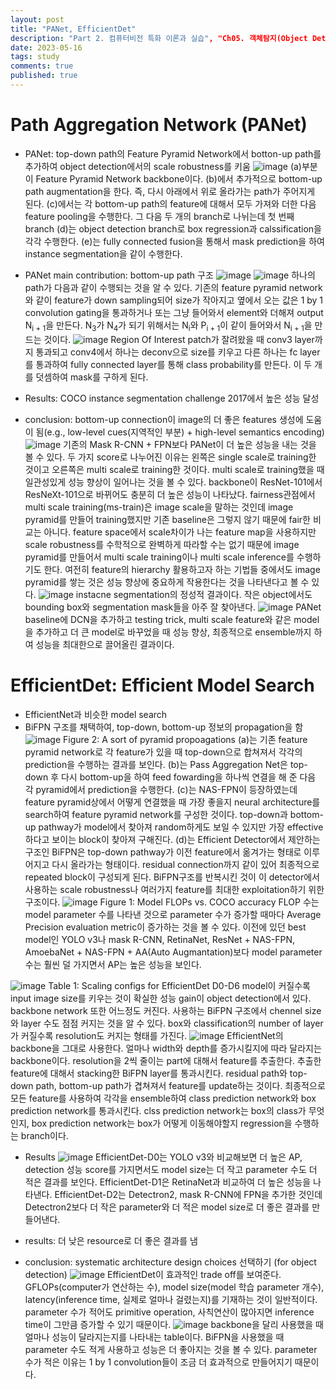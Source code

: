 ```yaml
---
layout: post
title: "PANet, EfficientDet"
description: "Part 2. 컴퓨터비전 특화 이론과 실습", "Ch05. 객체탐지(Object Detection)와 분할(Segmentation)", "Object Detection - Object Detection by CNN"
date: 2023-05-16
tags: study
comments: true
published: true
---
```

# Path Aggregation Network (PANet)
 * PANet: top-down path의 Feature Pyramid Network에서 botton-up path를 추가하여 object detection에서의 scale robustness를 키움
 ![image](https://github.com/leexera/leexera.github.io/assets/122149118/157908c2-7a9f-428b-ba12-a24eb46150ee)
 (a)부분이 Feature Pyramid Network backbone이다.
 (b)에서 추가적으로 bottom-up path augmentation을 한다.
 즉, 다시 아래에서 위로 올라가는 path가 주어지게 된다.
 (c)에서는 각 bottom-up path의 feature에 대해서 모두 가져와 더한 다음 feature pooling을 수행한다.
 그 다음 두 개의 branch로 나뉘는데 첫 번째 branch (d)는 object detection branch로 box regression과 calssification을 각각 수행한다.
 (e)는 fully connected fusion을 통해서 mask prediction을 하여 instance segmentation을 같이 수행한다.

 * PANet main contribution: bottom-up path 구조
 ![image](https://github.com/leexera/leexera.github.io/assets/122149118/ec8208e3-153c-4140-820e-1e8ed7d35494)
 ![image](https://github.com/leexera/leexera.github.io/assets/122149118/eeeaf14b-f901-4683-a5b8-561d1164b6b6)
 하나의 path가 다음과 같이 수행되는 것을 알 수 있다.
 기존의 feature pyramid network와 같이 feature가 down sampling되어 size가 작아지고 옆에서 오는 값은 1 by 1 convolution gating을 통과하거나 또는 그냥 들어와서 element와 더해져 output N<sub>i + 1</sub>을 만든다.
 N<sub>3</sub>가 N<sub>4</sub>가 되기 위해서는 N<sub>i</sub>와 P<sub>i + 1</sub>이 같이 들어와서 N<sub>i + 1</sub>을 만드는 것이다.
 ![image](https://github.com/leexera/leexera.github.io/assets/122149118/d73e454b-7293-45cb-8891-f47f04d9a1f5) 
 Region Of Interest patch가 잘려왔을 때 conv3 layer까지 통과되고 conv4에서 하나는 deconv으로 size를 키우고 다른 하나는 fc layer를 통과하여 fully connected layer를 통해 class probability를 만든다.
 이 두 개를 덧셈하여 mask를 구하게 된다.

 * Results: COCO instance segmentation challenge 2017에서 높은 성능 달성
 * conclusion: bottom-up connection이 image의 더 좋은 features 생성에 도움이 됨(e.g., low-level cues(지역적인 부분) + high-level semantics encoding)
 ![image](https://github.com/leexera/leexera.github.io/assets/122149118/84c162fd-1699-4f2f-976b-1817b28283e1)
 기존의 Mask R-CNN + FPN보다 PANet이 더 높은 성능을 내는 것을 볼 수 있다.
 두 가지 score로 나누어진 이유는 왼쪽은 single scale로 training한 것이고 오른쪽은 multi scale로 training한 것이다.
 multi scale로 training했을 때 일관성있게 성능 향상이 일어나는 것을 볼 수 있다.
 backbone이 ResNet-101에서 ResNeXt-101으로 바뀌어도 충분히 더 높은 성능이 나타났다.
 fairness관점에서 multi scale training(ms-train)은 image scale을 말하는 것인데 image pyramid를 만들어 training했지만 기존 baseline은 그렇지 않기 때문에 fair한 비교는 아니다.
 feature space에서 scale차이가 나는 feature map을 사용하지만 scale robustness를 수학적으로 완벽하게 따라할 수는 없기 때문에 image pyramid를 만들어서 multi scale training이나 multi scale inference를 수행하기도 한다.
 여전히 feature의 hierarchy 활용하고자 하는 기법들 중에서도 image pyramid를 쌓는 것은 성능 향상에 중요하게 작용한다는 것을 나타낸다고 볼 수 있다.
 ![image](https://github.com/leexera/leexera.github.io/assets/122149118/549939fd-17fc-4de0-a4ed-0cfb0f001a13)
 instacne segmentation의 정성적 결과이다.
 작은 object에서도 bounding box와 segmentation mask들을 아주 잘 찾아낸다.
 ![image](https://github.com/leexera/leexera.github.io/assets/122149118/ccdc411f-f7db-40ee-9fad-a8fd707c25be)
 PANet baseline에 DCN을 추가하고 testing trick, multi scale feature와 같은 model을 추가하고 더 큰 model로 바꾸었을 때 성능 향상, 최종적으로 ensemble까지 하여 성능을 최대한으로 끌어올린 결과이다.

# EfficientDet: Efficient Model Search

 * EfficientNet과 비슷한 model search
 * BiFPN 구조를 채택하여, top-down, bottom-up 정보의 propagation을 함
 ![image](https://github.com/leexera/leexera.github.io/assets/122149118/604889e3-fc7c-4297-83ca-1d905bff7837)
 Figure 2: A sort of pyramid propoagations
 (a)는 기존 feature pyramid network로 각 feature가 있을 때 top-down으로 합쳐져서 각각의 prediction을 수행하는 결과를 보인다.
 (b)는 Pass Aggregation Net은 top-down 후 다시 bottom-up을 하여 feed fowarding을 하나씩 연결을 해 준 다음 각 pyramid에서 prediction을 수행한다.
 (c)는 NAS-FPN이 등장하였는데 feature pyramid상에서 어떻게 연결했을 때 가장 좋을지 neural architecture를 search하여 feature pyramid network를 구성한 것이다.
 top-down과 bottom-up pathway가 model에서 찾아져 random하게도 보일 수 있지만 가장 effective하다고 보이는 block이 찾아져 구해진다.
 (d)는 Efficient Detector에서 제안하는 구조인 BiFPN은 top-down pathway가 이전 feature에서 옮겨가는 형태로 이루어지고 다시 올라가는 형태이다.
 residual connection까지 같이 있어 최종적으로 repeated block이 구성되게 된다.
 BiFPN구조를 반복시킨 것이 이 detector에서 사용하는 scale robustness나 여러가지 feature를 최대한 exploitation하기 위한 구조이다.
 ![image](https://github.com/leexera/leexera.github.io/assets/122149118/25b46619-6922-4ae3-b3a3-49159be380e2)
 Figure 1: Model FLOPs vs. COCO accuracy
 FLOP 수는 model parameter 수를 나타낸 것으로 parameter 수가 증가할 때마다 Average Precision evaluation metric이 증가하는 것을 볼 수 있다.
 이전에 있던 best model인 YOLO v3나 mask R-CNN, RetinaNet, ResNet + NAS-FPN, AmoebaNet + NAS-FPN + AA(Auto Augmantation)보다 model parameter 수는 훨씬 덜 가지면서 AP는 높은 성능을 보인다.

 ![image](https://github.com/leexera/leexera.github.io/assets/122149118/92307714-c89b-4669-abcc-3fad8e45f6e2)
 Table 1: Scaling configs for EfficientDet D0-D6
 model이 커질수록 input image size를 키우는 것이 확실한 성능 gain이 object detection에서 있다.
 backbone network 또한 어느정도 커진다.
 사용하는 BiFPN 구조에서 chennel size와 layer 수도 점점 커지는 것을 알 수 있다.
 box와 classification의 number of layer가 커질수록 resolution도 커지는 형태를 가진다.
 ![image](https://github.com/leexera/leexera.github.io/assets/122149118/13ec61a8-e60e-4d2b-adfc-64f2db751e13)
 EfficientNet의 backbone을 그대로 사용한다.
 얼마나 width와 depth를 증가시킬지에 따라 달라지는 backbone이다.
 resolution을 2씩 줄이는 part에 대해서 feature를 추출한다.
 추출한 feature에 대해서 stacking한 BiFPN layer를 통과시킨다.
 residual path와 top-down path, bottom-up path가 겹쳐져서 feature를 update하는 것이다.
 최종적으로 모든 feature를 사용하여 각각을 ensemble하여 class prediction network와 box prediction network를 통과시킨다.
 clss prediction network는 box의 class가 무엇인지, box prediction network는 box가 어떻게 이동해야할지 regression을 수행하는 branch이다.

 * Results
 ![image](https://github.com/leexera/leexera.github.io/assets/122149118/f98ba636-119e-4997-ab64-a7652cd71930)
 EfficientDet-D0는 YOLO v3와 비교해보면 더 높은 AP, detection 성능 score를 가지면서도 model size는 더 작고 parameter 수도 더 적은 결과를 보인다.
 EfficientDet-D1은 RetinaNet과 비교하여 더 높은 성능을 나타낸다.
 EfficientDet-D2는 Detectron2, mask R-CNN에 FPN을 추가한 것인데 Detectron2보다 더 작은 parameter와 더 적은 model size로 더 좋은 결과를 만들어낸다.

 * results: 더 낮은 resource로 더 좋은 결과를 냄
 * conclusion: systematic architecture design choices 선택하기 (for object detection)
 ![image](https://github.com/leexera/leexera.github.io/assets/122149118/f8cba808-a8aa-4e79-9a93-a2a890021959)
 EfficientDet이 효과적인 trade off를 보여준다.
 GFLOPs(computer가 연산하는 수), model size(model 학습 parameter 개수), latency(inference time, 실제로 얼마나 걸렸는지)를 기재하는 것이 일반적이다.
 parameter 수가 적어도 primitive operation, 사칙연산이 많아지면 inference time이 그만큼 증가할 수 있기 때문이다.
 ![image](https://github.com/leexera/leexera.github.io/assets/122149118/ae6b0345-8001-4194-82d4-aea844dad8b0)
 backbone을 달리 사용했을 때 얼마나 성능이 달라지는지를 나타내는 table이다.
 BiFPN을 사용했을 때 parameter 수도 적게 사용하고 성능은 더 좋아지는 것을 볼 수 있다.
 parameter 수가 적은 이유는 1 by 1 convolution들이 조금 더 효과적으로 만들어지기 때문이다.
